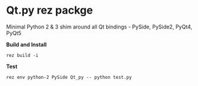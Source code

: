 # Qt.py rez packge

Minimal Python 2 & 3 shim around all Qt bindings - PySide, PySide2, PyQt4, PyQt5

__Build and Install__

`rez build -i`

__Test__

`rez env python-2 PySide Qt_py -- python test.py`
